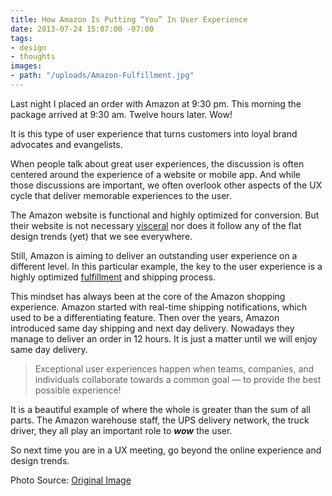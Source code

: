 ```yaml
---
title: How Amazon Is Putting “You” In User Experience
date: 2013-07-24 15:07:00 -07:00
tags:
- design
- thoughts
images:
- path: "/uploads/Amazon-Fulfillment.jpg"
---
```


Last night I placed an order with Amazon at 9:30 pm. This morning the package arrived at 9:30 am. Twelve hours later. Wow!

It is this type of user experience that turns customers into loyal brand advocates and evangelists.

When people talk about great user experiences, the discussion is often centered around the experience of a website or mobile app. And while those discussions are important, we often overlook other aspects of the UX cycle that deliver memorable experiences to the user.

The Amazon website is functional and highly optimized for conversion. But their website is not necessary [visceral](http://mysterioustrousers.com/news/2013/3/25/visceral-apps-and-you) nor does it follow any of the flat design trends (yet) that we see everywhere.

Still, Amazon is aiming to deliver an outstanding user experience on a different level. In this particular example, the key to the user experience is a highly optimized [fulfillment](http://www.huffingtonpost.com/2012/12/04/amazon-warehouse-photos_n_2238828.html) and shipping process.

This mindset has always been at the core of the Amazon shopping experience. Amazon started with real-time shipping notifications, which used to be a differentiating feature. Then over the years, Amazon introduced same day shipping and next day delivery. Nowadays they manage to deliver an order in 12 hours. It is just a matter until we will enjoy same day delivery.

> Exceptional user experiences happen when teams, companies, and individuals collaborate towards a common goal — to provide the best possible experience!

It is a beautiful example of where the whole is greater than the sum of all parts. The Amazon warehouse staff, the UPS delivery network, the truck driver, they all play an important role to ***wow*** the user.

So next time you are in a UX meeting, go beyond the online experience and design trends.

<span class="footnote">Photo Source: <a href="http://i.huffpost.com/gen/889591/thumbs/o-AMAZON-WAREHOUSES-facebook.jpg" title="Amazon's Warehouses Truly Boggle The Mind" target="_blank">Original Image</a><span>
